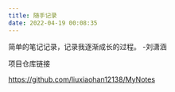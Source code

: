 ```yaml
---
title: 随手记录
date: 2022-04-19 00:08:35
---
```


简单的笔记记录，记录我逐渐成长的过程。 -刘潇涵



项目仓库链接

https://github.com/liuxiaohan12138/MyNotes